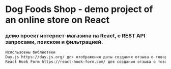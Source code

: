 # Dog Foods Shop - demo project of an online store on React
### демо проект интернет-магазина на React, с REST API запросами, поиском и фильтрацией. 
```sh
Использовны библиотеки 
Day.js https://day.js.org/ для отображения даты создания отзыва о товаре react-scroll https://www.npmjs.com/package/react-scroll для перехода к отзывам на детальной странице товара 
React Hook Form https://react-hook-form.com/ для создания отзыва о товаре pеализован роутинг между страницами с применением библиотеки React Router https://v5.reactrouter.com/web/guides/quick-start
```
